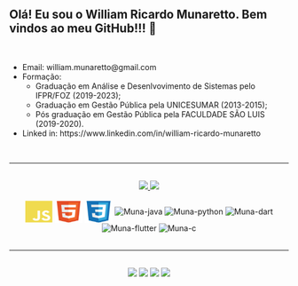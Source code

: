 ## Olá! Eu sou o William Ricardo Munaretto. Bem vindos ao meu GitHub!!! 👋

<br />
<ul>
  <li>Email: william.munaretto@gmail.com</li>
  <li>Formação:
      <ul>
        <li>Graduação em Análise e Desenlvovimento de Sistemas pelo IFPR/FOZ (2019-2023);</li>
        <li>Graduação em Gestão Pública pela UNICESUMAR (2013-2015);</li>
        <li>Pós graduação em Gestão Pública pela FACULDADE SÃO LUIS (2019-2020).</li>
    </ul>
  </li>
  <li>Linked in: https://www.linkedin.com/in/william-ricardo-munaretto</li>
</ul>
<br/>

---

<br/>
<div align="center">
  <a href="https://github.com/William-Munaretto">
  <img height="150px" src="https://github-readme-stats.vercel.app/api?username=William-Munaretto&show_icons=true&theme=dark&include_all_commits=true&count_private=true"/>
  <img height="150px" src="https://github-readme-stats.vercel.app/api/top-langs/?username=William-Munaretto&layout=compact&langs_count=7&theme=dark"/></a>
</div>
<div style="display: inline_block" align="center"><br>
  <img align="center" alt="Muna-js" height="40" width="50" src="https://raw.githubusercontent.com/devicons/devicon/master/icons/javascript/javascript-plain.svg">
  <img align="center" alt="Muna-html" height="40" width="50" src="https://raw.githubusercontent.com/devicons/devicon/master/icons/html5/html5-original.svg">
  <img align="center" alt="Muna-css" height="40" width="50" src="https://raw.githubusercontent.com/devicons/devicon/master/icons/css3/css3-original.svg">
  <img align="center" alt="Muna-java" height="40" width="50" src="https://cdn.jsdelivr.net/gh/devicons/devicon/icons/java/java-original-wordmark.svg">
  <img align="center" alt="Muna-python" height="40" width="50" src="https://cdn.jsdelivr.net/gh/devicons/devicon/icons/python/python-original.svg" />
  <img align="center" alt="Muna-dart" height="40" width="50" src="https://cdn.jsdelivr.net/gh/devicons/devicon/icons/dart/dart-original-wordmark.svg" />
  <img align="center" alt="Muna-flutter" height="40" width="50" src="https://cdn.jsdelivr.net/gh/devicons/devicon/icons/flutter/flutter-original.svg" />
  <img align="center" alt="Muna-c" height="40" width="50" src="https://cdn.jsdelivr.net/gh/devicons/devicon/icons/c/c-original.svg">
</div>
<br/>

---

<br/>
<div align="center"> 
  <a href="https://www.instagram.com/william_munaretto/" target="_blank"><img src="https://img.shields.io/badge/-Instagram-%23E4405F?style=for-the-badge&logo=instagram&logoColor=white" target="_blank"></a> 
  <a href = "mailto:william.munaretto@gmail.com"><img src="https://img.shields.io/badge/-Gmail-%23333?style=for-the-badge&logo=gmail&logoColor=white" target="_blank"></a>
  <a href="https://www.linkedin.com/in/william-ricardo-munaretto" target="_blank"><img src="https://img.shields.io/badge/-LinkedIn-%230077B5?style=for-the-badge&logo=linkedin&logoColor=white" target="_blank"></a> 
  <a href="https://www.facebook.com/williamricardo.munaretto" target="_blank"><img src="https://img.shields.io/badge/Facebook-1877F2?style=for-the-badge&logo=facebook&logoColor=white" target="_blank"></a> 
</div>
  
